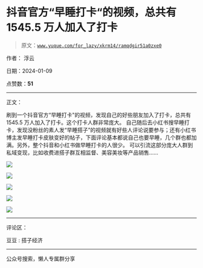 # 抖音官方“早睡打卡“的视频，总共有 1545.5 万人加入了打卡

> 原文：[`www.yuque.com/for_lazy/xkrm14/ramqdgir51a0zxe0`](https://www.yuque.com/for_lazy/xkrm14/ramqdgir51a0zxe0)

作者： 浮云

日期：2024-01-09

点赞数：**51**

* * *

正文：

刷到一个抖音官方“早睡打卡"的视频，发现自己的好些朋友加入了打卡，总共有 1545.5 万人加入了打卡。这个打卡人群非常庞大。
自己随后去小红书搜早睡打卡，发现没粉丝的素人发“早睡搭子”的视频就有好些人评论说要参与；还有小红书博主发早睡打卡皮肤变好的帖子，下面评论基本都说自己也要早睡，几个群也都加满。另外，整个抖音和小红书做早睡打卡的人很少。
可以引流这部分庞大人群到私域变现，比如收费进搭子群互相监督、美容美妆等产品销售……

![](img/70fed86985c6c7cbed7f4e9c735c7429.png)

![](img/339c3c1e0d437b3c21c70c6b9ca5279c.png)

![](img/060ddfcd7516fcb339e3a533eb5f1e09.png)

![](img/1e374e3be5a22d8d85d4600c99fb777f.png)

![](img/2db231c4ee5587d753f00c6ac513ca30.png)

* * *

评论区：

豆豆 : 搭子经济

* * *

公众号搜索，懒人专属群分享